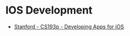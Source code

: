 IOS Development
===============

* [Stanford - CS193p - Developing Apps for iOS](https://cs193p.sites.stanford.edu/)
